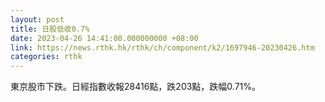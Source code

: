 ```yaml
---
layout: post
title: 日股低收0.7%
date: 2023-04-26 14:41:00.000000000 +08:00
link: https://news.rthk.hk/rthk/ch/component/k2/1697946-20230426.htm
categories: rthk
---
```


東京股市下跌。日經指數收報28416點，跌203點，跌幅0.71%。
